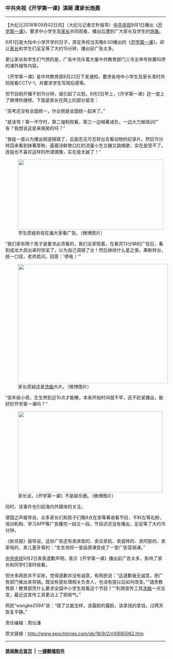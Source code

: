 ### 中共央视《开学第一课》演砸 遭家长炮轰
------------------------

<p>【大纪元2018年09月02日讯】（大纪元记者文朴报导）<a href="http://www.epochtimes.com/gb/tag/%E4%B8%AD%E5%85%B1%E5%A4%AE%E8%A7%86.html">中共央视</a>9月1日播出《<a href="http://www.epochtimes.com/gb/tag/%E5%BC%80%E5%AD%A6%E7%AC%AC%E4%B8%80%E8%AF%BE.html">开学第一课</a>》，要求中小学生及<a href="http://www.epochtimes.com/gb/tag/%E5%AE%B6%E9%95%BF.html">家长</a>共同观看，播出后遭到广大家长及学生的<a href="http://www.epochtimes.com/gb/tag/%E7%82%AE%E8%BD%B0.html">炮轰</a>。</p>
<p>9月1日是大陆中小学开学的日子，原定央视当天晚8:00播出的《<a href="http://www.epochtimes.com/gb/tag/%E5%BC%80%E5%AD%A6%E7%AC%AC%E4%B8%80%E8%AF%BE.html">开学第一课</a>》，却让<a href="http://www.epochtimes.com/gb/tag/%E5%AE%B6%E9%95%BF.html">家长</a>和学生们足足等了大约15分钟，播出前广告太多。</p>
<p>更让家长和学生们气愤的是，广告中充斥着大量中共教育部门三令五申号称要叫停的课外辅导内容。</p>
<p>《开学第一课》是中共教育部8月22日下发通知，要求各地中小学生及家长准时共同观看CCTV-1，并要求学生写观后感等。</p>
<p>但节目刚开播不到15分钟，就引起了众怒。9月2日早上，《开学第一课》还一度上了微博热搜榜。下面是家长在网上的部分留言：</p>
<p>“高考还没有全国统一，作业倒是全国统一起来了。”</p>
<p>“是该骂！第一不守时，第二强制观看，第三一边喊著减负，一边大力做培训广告？我想说这是来搞笑的吗？”</p>
<p>“我娃一直以为播出频道搞错了，后面忍无可忍转台去看动物的纪录片。然后15分转回来看到抹著厚粉、画眉涂鲜艳口红的流量小生又蹦又跳唱歌，实在是受不了。连娃也不喜欢这样的所谓偶像，实在是太娘了！”</p>
<figure id="attachment_10685302" style="width: 456px" class="wp-caption aligncenter"><a href="http://i.epochtimes.com/assets/uploads/2018/09/6774682138970addfe8c26c21dbed6d6.png"><img class="wp-image-10685302 " src="http://i.epochtimes.com/assets/uploads/2018/09/6774682138970addfe8c26c21dbed6d6-600x289.png" alt="" width="456" height="220" /></a><figcaption class="wp-caption-text">学生质疑央视在骗大家看广告。（微博图片）</figcaption></figure>
<p>“我们家有两个孩子是要求必须看的，我们全家陪着，在看完13分钟的广告后，看到成龙大叔出来时惊呆了，以为自己调错了台！然后继续什么星之类，果断转台，统一口径，老师若问，回答：‘停电！’”</p>
<figure id="attachment_10685303" style="width: 470px" class="wp-caption aligncenter"><a href="http://i.epochtimes.com/assets/uploads/2018/09/ea060694da2845fb3d0422218206724a.png"><img class=" wp-image-10685303" src="http://i.epochtimes.com/assets/uploads/2018/09/ea060694da2845fb3d0422218206724a-600x477.png" alt="" width="470" height="374" /></a><figcaption class="wp-caption-text">家长质疑这是<a href="http://www.epochtimes.com/gb/tag/%E6%B4%97%E8%84%91.html">洗脑</a>大片。（微博图片）</figcaption></figure>
<p>“低年级小孩，生生熬到近10点才能睡，本来开始时间就不早，还不赶紧播出，能好好开学第一课吗？”</p>
<figure id="attachment_10685305" style="width: 454px" class="wp-caption aligncenter"><a href="http://i.epochtimes.com/assets/uploads/2018/09/497c290a018559129c8ef85f2cd7b9fb.png"><img class=" wp-image-10685305" src="http://i.epochtimes.com/assets/uploads/2018/09/497c290a018559129c8ef85f2cd7b9fb-600x336.png" alt="" width="454" height="254" /></a><figcaption class="wp-caption-text">家长说，《开学第一课》不是娱乐圈。（微博图片）</figcaption></figure>
<p>同时，该事件也引起海内外媒体的关注。</p>
<p>德国之声报导说，众多家长们和孩子们晚8点在家等著收看节目，不料左等右盼，培训机构、学习APP等广告播完一段又一段，节目迟迟没有播出，足足等了大约15分钟。</p>
<p>《新京报》报导说，这些广告还有卖床垫的、卖豆浆机、卖瓷砖的、卖阿胶的、卖家电的、卖儿童牙膏的：“生生地将一堂品德课变成了一堂广告营销课。”</p>
<p><a href="http://www.epochtimes.com/gb/tag/%E4%B8%AD%E5%85%B1%E5%A4%AE%E8%A7%86.html">中共央视</a>9月2日发表道歉声明，表示《开学第一课》播出前广告太多，影响了家长和同学们准时收看。</p>
<p>但许多网民并不买账，觉得道歉并没有诚意，有网民说：“这道歉毫无诚意，把广告部门推出来背锅。既没有提处理相关负责人，也没有提以后如何改变。”“谴责教育部！教育部凭什么要求全国中小学生观看这个节目？”“利用宣传工具<a href="http://www.epochtimes.com/gb/tag/%E6%B4%97%E8%84%91.html">洗脑</a>一点没变，最近这宣传工具更沾上了铜臭气。”</p>
<p>网民“wangke2594”说：“错了又能怎样，该露脸的露脸，该拿钱的拿钱，过两天恢复平静。”</p>
<p>责任编辑：周仪谦</p>

原文链接：http://www.epochtimes.com/gb/18/9/2/n10685062.htm


------------------------
#### [禁闻聚合首页](https://github.com/gfw-breaker/banned-news/blob/master/README.md) &nbsp;|&nbsp;  [一键翻墙软件](https://github.com/gfw-breaker/nogfw/blob/master/README.md)
